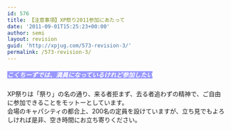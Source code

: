 ```yaml
---
id: 576
title: 【注意事項】XP祭り2011参加にあたって
date: '2011-09-01T15:25:23+00:00'
author: semi
layout: revision
guid: 'http://xpjug.com/573-revision-3/'
permalink: /573-revision-3/
---
```


##### <font color="#FFFFFF" style="background-color:#9999FF">こくちーずでは、満員になっているけれど参加したい</font>

XP祭りは「祭り」の名の通り、来る者拒まず、去る者追わずの精神で、ご自由に参加できることをモットーとしています。  
会場のキャパシティの都合上、200名の定員を設けていますが、立ち見でもよろしければ是非、空き時間にお立ち寄りください。